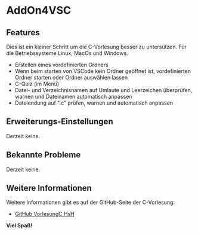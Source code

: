 # AddOn4VSC

## Features

Dies ist ein kleiner Schritt um die C-Vorlesung besser zu untersützen. Für die Betriebssysteme Linux, MacOs und Windows.

* Erstellen eines vordefinierten Ordners
* Wenn beim starten von VSCode kein Ordner geöffnet ist, vordefinierten Ordner starten oder Ordner auswählen lassen 
* C-Quiz (im Menü)
* Datei- und Verzeichnisnamen auf Umlaute und Leerzeichen überprüfen, warnen und Dateinamen automatisch anpassen
* Dateiendung auf ".c" prüfen, warnen und automatisch anpassen

## Erweiterungs-Einstellungen

Derzeit keine.

## Bekannte Probleme

Derzeit keine.

## Weitere Informationen

Weitere Informationen gibt es auf der GitHub-Seite der C-Vorlesung:

* [GitHub VorlesungC HsH](https://github.com/hshf1/VorlesungC)

**Viel Spaß!**